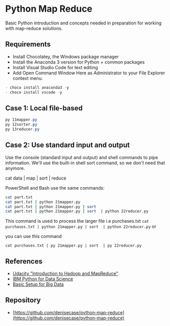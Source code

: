 # Python Map Reduce

Basic Python introduction and concepts needed in preparation for working with map-reduce solutions.

## Requirements

- Install Chocolatey, the Windows package manager
- Install the Anaconda 3 version for Python + common packages
- Install Visual Studio Code for text editing
- Add Open Command Window Here as Administrator to your File Explorer context menu.

```PowerShell
- choco install anaconda3 -y
- choco install vscode -y
```

## Case 1:  Local file-based

```PowerShell
py 11mapper.py
py 12sorter.py
py 13reducer.py
```

## Case 2:  Use standard input and output

Use the console (standard input and output) and shell commands to pipe information.  We'll use the built-in shell sort command, so we don't need that anymore. 

cat data | map | sort | reduce

PowerShell and Bash use the same commands:

```Bash
cat part.txt
cat part.txt | python 21mapper.py
cat part.txt | python 21mapper.py | sort
cat part.txt | python 21mapper.py | sort  | python 22reducer.py

```

This command is used to process the larger file i.e purchases.txt
``` cat purchases.txt | python 21mapper.py | sort  | python 22reducer.py ```
or 

you can use this command

``` cat purchases.txt | py 21mapper.py | sort  | py 22reducer.py ```

## References

- [Udacity "Introduction to Hadoop and MapReduce"](https://classroom.udacity.com/courses/ud617/)
- [IBM Python for Data Science](https://cognitiveclass.ai/courses/python-for-data-science)
- [Basic Setup for Big Data](https://github.com/denisecase/basic-setup-for-bigdata)

## Repository

- [https://github.com/denisecase/python-map-reduce](https://github.com/denisecase/python-map-reduce)
